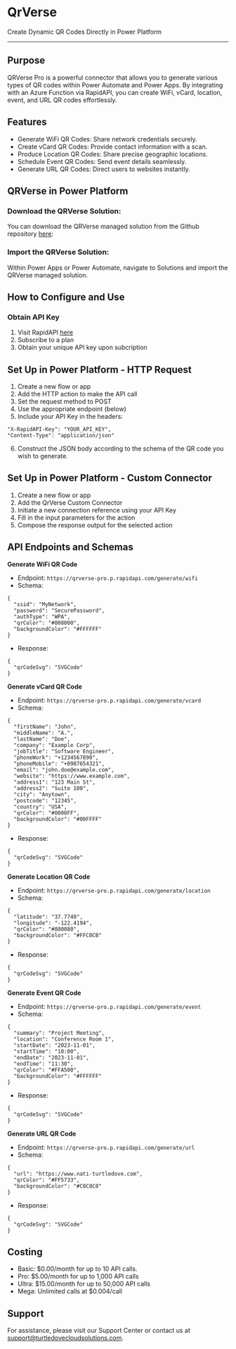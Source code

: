 # QrVerse

Create Dynamic QR Codes Directly in Power Platform

-----------
## Purpose
QRVerse Pro is a powerful connector that allows you to generate various types of QR codes within Power Automate and Power Apps. By integrating with an Azure Function via RapidAPI, you can create WiFi, vCard, location, event, and URL QR codes effortlessly.


## Features

- Generate WiFi QR Codes: Share network credentials securely.
- Create vCard QR Codes: Provide contact information with a scan.
- Produce Location QR Codes: Share precise geographic locations.
- Schedule Event QR Codes: Send event details seamlessly.
- Generate URL QR Codes: Direct users to websites instantly.


## QRVerse in Power Platform
### Download the QRVerse Solution:
You can download the QRVerse managed solution from the Github repository [here](https://github.com/NatiTurts/QRVerse-Solution):

### Import the QRVerse Solution:
Within Power Apps or Power Automate, navigate to Solutions and import the QRVerse managed solution.


## How to Configure and Use
### Obtain API Key
1. Visit RapidAPI [here](https://rapidapi.com/turtledovecloudsolutions12-turtledovecloudsolutions-default/api/qrverse-pro)
2. Subscribe to a plan
3. Obtain your unique API key upon subcription

## Set Up in Power Platform - HTTP Request
1. Create a new flow or app
2. Add the HTTP action to make the API call
3. Set the request method to POST
4. Use the appropriate endpoint (below)
5. Include your API Key in the headers:
```
"X-RapidAPI-Key": "YOUR_API_KEY",
"Content-Type": "application/json"
```
6. Construct the JSON body according to the schema of the QR code you wish to generate.

## Set Up in Power Platform - Custom Connector
1. Create a new flow or app
2. Add the QrVerse Custom Connector
3. Initiate a new connection reference using your API Key
4. Fill in the input parameters for the action
5. Compose the response output for the selected action


## API Endpoints and Schemas
**Generate WiFi QR Code**

- Endpoint: `https://qrverse-pro.p.rapidapi.com/generate/wifi`
- Schema: 
```
{
  "ssid": "MyNetwork",
  "password": "SecurePassword",
  "authType": "WPA",
  "qrColor": "#008000",
  "backgroundColor": "#FFFFFF"
}
```
- Response: 
```
{
  "qrCodeSvg": "SVGCode"
}
```

**Generate vCard QR Code**

- Endpoint: `https://qrverse-pro.p.rapidapi.com/generate/vcard`
- Schema: 
```
{
  "firstName": "John",
  "middleName": "A.",
  "lastName": "Doe",
  "company": "Example Corp",
  "jobTitle": "Software Engineer",
  "phoneWork": "+1234567890",
  "phoneMobile": "+0987654321",
  "email": "john.doe@example.com",
  "website": "https://www.example.com",
  "address1": "123 Main St",
  "address2": "Suite 100",
  "city": "Anytown",
  "postcode": "12345",
  "country": "USA",
  "qrColor": "#0000FF",
  "backgroundColor": "#00FFFF"
}
```
- Response: 
```
{
  "qrCodeSvg": "SVGCode"
}
```

**Generate Location QR Code**

- Endpoint: `https://qrverse-pro.p.rapidapi.com/generate/location`
- Schema: 
```
{
  "latitude": "37.7749",
  "longitude": "-122.4194",
  "qrColor": "#800080",
  "backgroundColor": "#FFC0CB"
}
```
- Response: 
```
{
  "qrCodeSvg": "SVGCode"
}
```


**Generate Event QR Code**

- Endpoint: `https://qrverse-pro.p.rapidapi.com/generate/event`
- Schema: 
```
{
  "summary": "Project Meeting",
  "location": "Conference Room 1",
  "startDate": "2023-11-01",
  "startTime": "10:00",
  "endDate": "2023-11-01",
  "endTime": "11:30",
  "qrColor": "#FFA500",
  "backgroundColor": "#FFFFFF"
}
```
- Response: 
```
{
  "qrCodeSvg": "SVGCode"
}
```


**Generate URL QR Code**

- Endpoint: `https://qrverse-pro.p.rapidapi.com/generate/url`
- Schema: 
```
{
  "url": "https://www.nati-turtledove.com",
  "qrColor": "#FF5733",
  "backgroundColor": "#C0C0C0"
}
```
- Response: 
```
{
  "qrCodeSvg": "SVGCode"
}
```


## Costing
- Basic: $0.00/month for up to 10 API calls.
- Pro: $5.00/month for up to 1,000 API calls
- Ultra: $15.00/month for up to 50,000 API calls
- Mega: Unlimited calls at $0.004/call



## Support
For assistance, please visit our Support Center or contact us at support@turtledovecloudsolutions.com.
